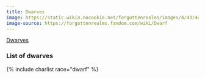 ```yaml
---
title: Dwarves
image: https://static.wikia.nocookie.net/forgottenrealms/images/4/43/4e_dwarves.jpg
image-source: https://forgottenrealms.fandom.com/wiki/Dwarf
---
```


[Dwarves](https://en.wikipedia.org/wiki/Dwarf_(Dungeons_%26_Dragons))

### List of dwarves

{% include charlist race="dwarf" %}

